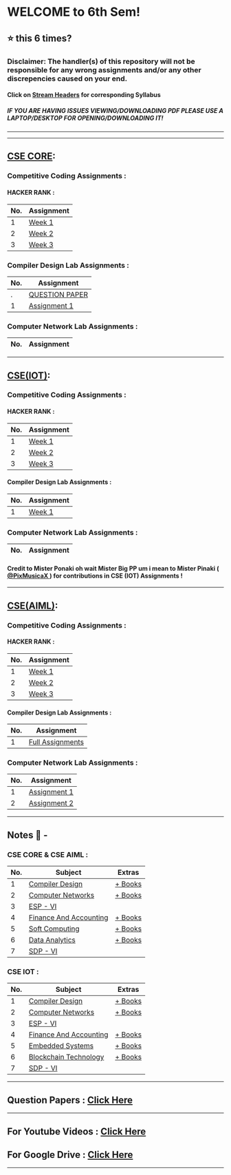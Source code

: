 # WELCOME to 6th Sem!
## ⭐ this 6 times?
### Disclaimer: The handler(s) of this repository will not be responsible for any wrong assignments and/or any other discrepencies caused on your end.
#### Click on [Stream Headers](https://github.com/PixMusicaX/6thsem/blob/main/README.md#cse-core-) for corresponding Syllabus
##### IF YOU ARE HAVING ISSUES VIEWING/DOWNLOADING PDF PLEASE USE A LAPTOP/DESKTOP FOR OPENING/DOWNLOADING IT! 

---
---------------------------------------------------------------------------------------------------------------------------------------------------------------------------------------------------------------------------------
## [CSE CORE](https://drive.google.com/file/d/1TJuCKXUKw_iQDzJiN_kJm9904Wh2tLmT/view?usp=sharing):

### Competitive Coding Assignments :

#### HACKER RANK :

| No. | Assignment
| --- | ---
| 1 | [Week 1](https://github.com/BEASTgg/6thsem/tree/main/CSE%20CORE/HACKER%20RANK%20ASSIGNMENT/Week%201)
| 2 | [Week 2](https://github.com/BEASTgg/6thsem/tree/main/CSE%20CORE/HACKER%20RANK%20ASSIGNMENT/Week%202)
| 3 | [Week 3](https://github.com/BEASTgg/6thsem/blob/main/CSE%20CORE/HACKER%20RANK%20ASSIGNMENT/Week%203)

### Compiler Design Lab Assignments :

| No. | Assignment
| --- | ---
| . | [QUESTION PAPER](https://drive.google.com/file/d/1ofnt_xslwujyfRRg2jTv0JlD66j5Ebdx/view?usp=sharing)
| 1 | [Assignment 1](https://github.com/BEASTgg/6thsem/blob/main/CSE%20CORE/COMPILER%20DESIGN%20LAB/Assignment%201/Week%201%20%26%20Week%202.txt)

### Computer Network Lab Assignments :

| No. | Assignment
| --- | ---

---------------------------------------------------------------------------------------------------------------------------------------------------------------------------------------------------------------------------------

## [CSE(IOT)]((https://drive.google.com/file/d/1t3p1AXfcaK7lLmiY8Cs7lQ14NKkH8v2C/view?usp=sharing)):

### Competitive Coding Assignments :

#### HACKER RANK :

| No. | Assignment
| --- | ---
| 1 | [Week 1](https://github.com/BEASTgg/6thsem/blob/main/CSE%20(IOT)/HACKER%20RANK%20ASSIGNMENT/Week%201/1.txt)
| 2 | [Week 2](https://github.com/BEASTgg/6thsem/blob/main/CSE%20(IOT)/HACKER%20RANK%20ASSIGNMENT/Week%202/2.txt)
| 3 | [Week 3](https://github.com/BEASTgg/6thsem/blob/main/CSE%20(IOT)/HACKER%20RANK%20ASSIGNMENT/Week%203/3.txt)

#### Compiler Design Lab Assignments :

| No. | Assignment
| --- | ---
| 1 | [Week 1](https://github.com/BEASTgg/6thsem/tree/main/CSE%20(IOT)/COMPILER%20DESIGN%20LAB/Week1)

### Computer Network Lab Assignments :

| No. | Assignment
| --- | ---

#### Credit to Mister Ponaki oh wait Mister Big PP um i mean to Mister Pinaki ([ @PixMusicaX ](https://github.com/PixMusicaX)) for contributions in CSE (IOT) Assignments !

---------------------------------------------------------------------------------------------------------------------------------------------------------------------------------------------------------------------------------

## [CSE(AIML)](https://drive.google.com/file/d/1TJuCKXUKw_iQDzJiN_kJm9904Wh2tLmT/view?usp=sharing):

### Competitive Coding Assignments :

#### HACKER RANK :

| No. | Assignment
| --- | ---
| 1 | [Week 1](https://github.com/BEASTgg/6thsem/blob/main/CSE%20AIML/HACKER%20RANK%20ASSIGNMENT/Week%201/1.txt)
| 2 | [Week 2](https://github.com/BEASTgg/6thsem/blob/main/CSE%20AIML/HACKER%20RANK%20ASSIGNMENT/Week%202/2.txt)
| 3 | [Week 3](https://github.com/BEASTgg/6thsem/blob/main/CSE%20AIML/HACKER%20RANK%20ASSIGNMENT/Week%203/3.txt)

#### Compiler Design Lab Assignments :

| No. | Assignment
| --- | ---
| 1 | [Full Assignments](https://github.com/BEASTgg/6thsem/blob/main/CSE%20AIML/COMPILER%20DESIGN%20LAB/Compiler%20Design%20Full%20Assignment.pdf)

### Computer Network Lab Assignments :

| No. | Assignment
| --- | ---
| 1 | [Assignment 1](https://github.com/BEASTgg/6thsem/tree/main/CSE%20AIML/COMPUTER%20NETWORK%20LAB/Assignment%201)
| 2 | [Assignment 2](https://github.com/BEASTgg/6thsem/blob/main/CSE%20AIML/COMPUTER%20NETWORK%20LAB/Assignment%202/Networking%20Commands.pdf)

---------------------------------------------------------------------------------------------------------------------------------------------------------------------------------------------------------------------------------

## Notes 📜 -

### CSE CORE & CSE AIML :

| No. | Subject | Extras
| --- | --- | --- |
| 1 | [Compiler Design](https://drive.google.com/drive/folders/1y1ufh_KSMlNuyPPaRIdUlp8eSp1qDtzG?usp=sharing) | [+ Books](https://drive.google.com/drive/folders/1wpMkgedAxLybN9t8c2m9ovb2xz7YR9uv?usp=sharing) |
| 2 | [Computer Networks](https://drive.google.com/drive/folders/1J09J7hREv0FNukVJXtG92dosxu3B9ZD6?usp=sharing) | [+ Books](https://drive.google.com/drive/folders/1Nk6Y-5Ax-ixn19Q4-7YqcxZlWbSRcoLY?usp=sharing) |
| 3 | [ESP - VI](https://drive.google.com/drive/folders/12FBjoauJ803-Nh8eOvNHQ1wUgepjBsUN?usp=sharing) | []() |
| 4 | [Finance And Accounting](https://drive.google.com/drive/folders/1GTXdvZR0nLu1ht07IjQ3XqKBWHegyWlQ?usp=sharing) | [+ Books](https://drive.google.com/drive/folders/1PfxhBTbcpB7Ob2JYsyes3cDlTgxXWX2b?usp=sharing) |
| 5 | [Soft Computing](https://drive.google.com/drive/folders/1lVNv_nmyWT6KNey7PNte-8746ey_ufC9?usp=sharing) | [+ Books](https://drive.google.com/drive/folders/1pgQEmmrwJWR3qysSG9ubf-Bs3tapE4KT?usp=sharing) |
| 6 | [Data Analytics](https://drive.google.com/drive/folders/1pM_h2u7EqOeJlFK4lDwaXVWATRMS5rxx?usp=sharing) | [+ Books](https://drive.google.com/drive/folders/1DnRGgzaGdGKjh3oAJgjKd9WdNeMBTGhQ?usp=sharing) |
| 7 | [SDP - VI](https://drive.google.com/drive/folders/1ZMHkozxsfL1v2nTUQIPkNj2dGF3T4hrn?usp=sharing) | []() |

### CSE IOT :

| No. | Subject | Extras
| --- | --- | --- |
| 1 | [Compiler Design](https://drive.google.com/drive/folders/15SbWcmwVpfJSBcgK8mNy6Gz8q4OAuPB1?usp=sharing) | [+ Books](https://drive.google.com/drive/folders/14BO9_0qc9zfY1GGXJDJGH4uvmGZTw8GJ?usp=sharing) |
| 2 | [Computer Networks](https://drive.google.com/drive/folders/175TuLjY4_huU5ViOiLh32UV2zVYQfWqe?usp=sharing) | [+ Books](https://drive.google.com/drive/folders/1dKY-iIK648dI8Lgv2xMLbPa4FT6-glGL?usp=sharing) |
| 3 | [ESP - VI](https://drive.google.com/drive/folders/1rXs-b3rzsNQPsU6-EvnKvNfHzW8stTcM?usp=sharing) | []() |
| 4 | [Finance And Accounting](https://drive.google.com/drive/folders/1-GaeFwNvZHTbKVGO2wC3zJtKDUo2qLq2?usp=sharing) | [+ Books](https://drive.google.com/drive/folders/1tSrT23toSesSOLQyAxCwFY3MdBVKxkWS?usp=sharing) |
| 5 | [Embedded Systems](https://drive.google.com/drive/folders/1YV5xiJcpBGBs5OeUtn1ZCv7VWWav9Brc?usp=sharing) | [+ Books](https://drive.google.com/drive/folders/1zXgSm7fLBQrn-X4JSTg73OBjSimy1zx0?usp=sharing) |
| 6 | [Blockchain Technology](https://drive.google.com/drive/folders/1N6q-XfLqP2rbRkTvX-tBoEtZPxkyT_0Q?usp=sharing) | [+ Books](https://drive.google.com/drive/folders/1NwdBJUP9NtEqWmYoE_vI5uud18HlSu5u?usp=sharing) |
| 7 | [SDP - VI](https://drive.google.com/drive/folders/1tBElPEKORr6qjOO8Xf_J8V4bRZbVBfrQ?usp=sharing) | []() |

---------------------------------------------------------------------------------------------------------------------------------------------------------------------------------------------------------------------------------

## Question Papers : [Click Here](https://drive.google.com/drive/folders/1JAOuZ0my-8RPNgta7oLBeFwZnHZhadVJ?usp=sharing)

---------------------------------------------------------------------------------------------------------------------------------------------------------------------------------------------------------------------------------

## For Youtube Videos : [Click Here](https://drive.google.com/file/d/1rlhgigA6dR4UaMJLO5TFmMNoWFfUYPmS/view?usp=sharing)

## For Google Drive : [Click Here](https://drive.google.com/drive/folders/1mUm7of83a41k5uJQLcgt91DZne-b479P?usp=sharing)

---------------------------------------------------------------------------------------------------------------------------------------------------------------------------------------------------------------------------------

<!-- <img align="right" alt="SAY NO TO GPT" width="1600" src="https://encrypted-tbn0.gstatic.com/images?q=tbn:ANd9GcT78zaHjm3pAOmdUl6LhVzCO41IjVtwzdsFaw&usqp=CAU"> -->

